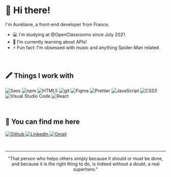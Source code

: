 <h1>👋 Hi there!</h1>

<p>
I'm Auréliane, a front-end developer from France. <br />

- 💻 I’m studying at @OpenClassrooms since July 2021.
- 🌱 I’m currently learning about APIs!
- ⚡️ Fun fact: I'm obsessed with music and anything Spider-Man related.
</p>

<br />

<h2>🖍 Things I work with</h2>
<p>
  <img alt="Sass" src="https://img.shields.io/badge/-Sass-CC6699?logo=sass&logoColor=white" />
  <img alt="npm" src="https://img.shields.io/badge/-npm-CB3837?logo=npm&logoColor=white" />
  <img alt="HTML5" src="https://img.shields.io/badge/-HTML5-E34F26?logo=html5&logoColor=white" />
  <img alt="git" src="https://img.shields.io/badge/-Git-F05032?logo=git&logoColor=white" />
  <img alt="Figma" src="https://img.shields.io/badge/-Figma-F24E1E?logo=figma&logoColor=white" />
  <img alt="Prettier" src="https://img.shields.io/badge/-Prettier-F7B93E?logo=prettier&logoColor=white" />
  <img alt="JavaScript" src="https://img.shields.io/badge/JavaScript-F7DF1E?logo=javascript&logoColor=black" />
  <img alt="CSS3" src="https://img.shields.io/badge/CSS3-1572B6?logo=css3&logoColor=white" />
  <img alt="Visual Studio Code" src="https://img.shields.io/badge/-Visual Studio Code-007ACC?logo=visual%20studio%20code&logoColor=white" />
  <img alt="React" src="https://img.shields.io/badge/-React-45b8d8?logo=react&logoColor=white" />
</p>

<br />

<h2>🔗 You can find me here</h2>
<p>
  <a href="https://github.com/aurelianeg" target="_blank">
    <img alt="Github" src="https://img.shields.io/badge/GitHub-%2312100E.svg?logo=Github&logoColor=white" />
  </a>
  <a href="https://www.linkedin.com/in/aureliane-gailliegue/" target="_blank">
    <img alt="LinkedIn" src="https://img.shields.io/badge/LinkedIn-%230077B5.svg?logo=linkedin&logoColor=white" />
  </a>
  <a href="mailto:aureliane.gailliegue@gmail.com" target="_blank">
    <img alt="Gmail" src="https://img.shields.io/badge/Gmail-D14836?logo=gmail&logoColor=white" />
  </a>
</p>

<br />

------------

<div align="center">
  "That person who helps others simply because it should or must be done, and because it is the right thing to do, is indeed without a doubt, a real superhero."
</div>
